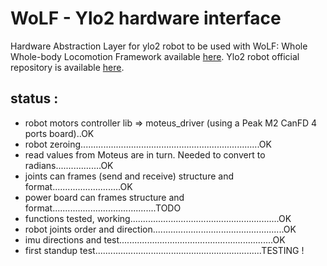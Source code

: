 # WoLF - Ylo2 hardware interface

Hardware Abstraction Layer for ylo2 robot to be used with WoLF: Whole Whole-body Locomotion Framework
available [here](https://github.com/graiola/wolf-setup).
Ylo2 robot official repository is available [here](https://github.com/elpimous/ylo-2).

status :
--------
- robot motors controller lib => moteus_driver (using a Peak M2 CanFD 4 ports board)..OK
- robot zeroing.......................................................................OK
- read values from Moteus are in turn.  Needed to convert to radians..................OK                
- joints can frames (send and receive) structure and format...........................OK
- power board can frames structure and format.........................................TODO
- functions tested, working...........................................................OK
- robot joints order and direction....................................................OK
- imu directions and test.............................................................OK
- first standup test..................................................................TESTING !
